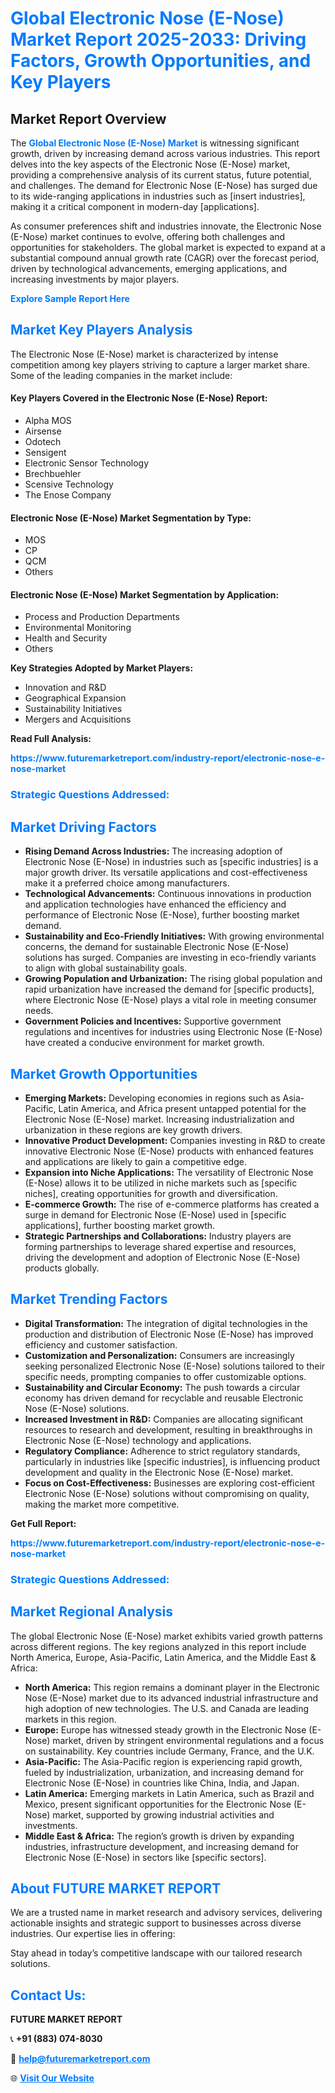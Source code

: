 <h1 style="color: #007BFF;">Global Electronic Nose (E-Nose) Market Report 2025-2033: Driving Factors, Growth Opportunities, and Key Players</h1>

<section id="overview">
<h2>Market Report Overview</h2>
<p>The <a href="https://www.futuremarketreport.com/industry-report/electronic-nose-e-nose-market" style="color: #007BFF; text-decoration: none;"><strong>Global Electronic Nose (E-Nose) Market</strong></a> is witnessing significant growth, driven by increasing demand across various industries. This report delves into the key aspects of the Electronic Nose (E-Nose) market, providing a comprehensive analysis of its current status, future potential, and challenges. The demand for Electronic Nose (E-Nose) has surged due to its wide-ranging applications in industries such as [insert industries], making it a critical component in modern-day [applications].</p>
<p>As consumer preferences shift and industries innovate, the Electronic Nose (E-Nose) market continues to evolve, offering both challenges and opportunities for stakeholders. The global market is expected to expand at a substantial compound annual growth rate (CAGR) over the forecast period, driven by technological advancements, emerging applications, and increasing investments by major players.</p>
</section>

<section id="overview">
<p><a href="https://www.futuremarketreport.com/request-sample/reportId=90242" style="color: #007BFF; text-decoration: none;"><strong>Explore Sample Report Here</strong></a></p>
</section>

<section id="key-players">
<h2 style="color: #007BFF;">Market Key Players Analysis</h2>
<p>The Electronic Nose (E-Nose) market is characterized by intense competition among key players striving to capture a larger market share. Some of the leading companies in the market include:</p>
<h4>Key Players Covered in the Electronic Nose (E-Nose) Report:</h4>
<ul><li>Alpha MOS</li><li>Airsense</li><li>Odotech</li><li>Sensigent</li><li>Electronic Sensor Technology</li><li>Brechbuehler</li><li>Scensive Technology</li><li>The Enose Company</li></ul>
<h4>Electronic Nose (E-Nose) Market Segmentation by Type:</h4>
<ul><li>MOS</li><li>CP</li><li>QCM</li><li>Others</li></ul>

<h4>Electronic Nose (E-Nose) Market Segmentation by Application:</h4>
<ul><li>Process and Production Departments</li><li>Environmental Monitoring</li><li>Health and Security</li><li>Others</li></ul>
<p><strong>Key Strategies Adopted by Market Players:</strong></p>
<ul>
<li>Innovation and R&D</li>
<li>Geographical Expansion</li>
<li>Sustainability Initiatives</li>
<li>Mergers and Acquisitions</li>
</ul>
</section>

<section>
<p><strong>Read Full Analysis: </strong></p><a href="https://www.futuremarketreport.com/industry-report/electronic-nose-e-nose-market" style="color: #007BFF; text-decoration: none;"><strong>https://www.futuremarketreport.com/industry-report/electronic-nose-e-nose-market</strong></a>
<h3 style="color: #007BFF;">Strategic Questions Addressed:</h3>
</section>

<section id="driving-factors">
<h2 style="color: #007BFF;">Market Driving Factors</h2>
<ul>
<li><strong>Rising Demand Across Industries:</strong> The increasing adoption of Electronic Nose (E-Nose) in industries such as [specific industries] is a major growth driver. Its versatile applications and cost-effectiveness make it a preferred choice among manufacturers.</li>
<li><strong>Technological Advancements:</strong> Continuous innovations in production and application technologies have enhanced the efficiency and performance of Electronic Nose (E-Nose), further boosting market demand.</li>
<li><strong>Sustainability and Eco-Friendly Initiatives:</strong> With growing environmental concerns, the demand for sustainable Electronic Nose (E-Nose) solutions has surged. Companies are investing in eco-friendly variants to align with global sustainability goals.</li>
<li><strong>Growing Population and Urbanization:</strong> The rising global population and rapid urbanization have increased the demand for [specific products], where Electronic Nose (E-Nose) plays a vital role in meeting consumer needs.</li>
<li><strong>Government Policies and Incentives:</strong> Supportive government regulations and incentives for industries using Electronic Nose (E-Nose) have created a conducive environment for market growth.</li>
</ul>
</section>

<section id="growth-opportunities">
<h2 style="color: #007BFF;">Market Growth Opportunities</h2>
<ul>
<li><strong>Emerging Markets:</strong> Developing economies in regions such as Asia-Pacific, Latin America, and Africa present untapped potential for the Electronic Nose (E-Nose) market. Increasing industrialization and urbanization in these regions are key growth drivers.</li>
<li><strong>Innovative Product Development:</strong> Companies investing in R&D to create innovative Electronic Nose (E-Nose) products with enhanced features and applications are likely to gain a competitive edge.</li>
<li><strong>Expansion into Niche Applications:</strong> The versatility of Electronic Nose (E-Nose) allows it to be utilized in niche markets such as [specific niches], creating opportunities for growth and diversification.</li>
<li><strong>E-commerce Growth:</strong> The rise of e-commerce platforms has created a surge in demand for Electronic Nose (E-Nose) used in [specific applications], further boosting market growth.</li>
<li><strong>Strategic Partnerships and Collaborations:</strong> Industry players are forming partnerships to leverage shared expertise and resources, driving the development and adoption of Electronic Nose (E-Nose) products globally.</li>
</ul>
</section>

<section id="trending-factors">
<h2 style="color: #007BFF;">Market Trending Factors</h2>
<ul>
<li><strong>Digital Transformation:</strong> The integration of digital technologies in the production and distribution of Electronic Nose (E-Nose) has improved efficiency and customer satisfaction.</li>
<li><strong>Customization and Personalization:</strong> Consumers are increasingly seeking personalized Electronic Nose (E-Nose) solutions tailored to their specific needs, prompting companies to offer customizable options.</li>
<li><strong>Sustainability and Circular Economy:</strong> The push towards a circular economy has driven demand for recyclable and reusable Electronic Nose (E-Nose) solutions.</li>
<li><strong>Increased Investment in R&D:</strong> Companies are allocating significant resources to research and development, resulting in breakthroughs in Electronic Nose (E-Nose) technology and applications.</li>
<li><strong>Regulatory Compliance:</strong> Adherence to strict regulatory standards, particularly in industries like [specific industries], is influencing product development and quality in the Electronic Nose (E-Nose) market.</li>
<li><strong>Focus on Cost-Effectiveness:</strong> Businesses are exploring cost-efficient Electronic Nose (E-Nose) solutions without compromising on quality, making the market more competitive.</li>
</ul>
</section>

<section>
<p><strong>Get Full Report: </strong></p><a href="https://www.futuremarketreport.com/industry-report/electronic-nose-e-nose-market" style="color: #007BFF; text-decoration: none;"><strong>https://www.futuremarketreport.com/industry-report/electronic-nose-e-nose-market</strong></a>
<h3 style="color: #007BFF;">Strategic Questions Addressed:</h3>
</section>


<section id="regional-analysis">
<h2 style="color: #007BFF;">Market Regional Analysis</h2>
<p>The global Electronic Nose (E-Nose) market exhibits varied growth patterns across different regions. The key regions analyzed in this report include North America, Europe, Asia-Pacific, Latin America, and the Middle East & Africa:</p>
<ul>
<li><strong>North America:</strong> This region remains a dominant player in the Electronic Nose (E-Nose) market due to its advanced industrial infrastructure and high adoption of new technologies. The U.S. and Canada are leading markets in this region.</li>
<li><strong>Europe:</strong> Europe has witnessed steady growth in the Electronic Nose (E-Nose) market, driven by stringent environmental regulations and a focus on sustainability. Key countries include Germany, France, and the U.K.</li>
<li><strong>Asia-Pacific:</strong> The Asia-Pacific region is experiencing rapid growth, fueled by industrialization, urbanization, and increasing demand for Electronic Nose (E-Nose) in countries like China, India, and Japan.</li>
<li><strong>Latin America:</strong> Emerging markets in Latin America, such as Brazil and Mexico, present significant opportunities for the Electronic Nose (E-Nose) market, supported by growing industrial activities and investments.</li>
<li><strong>Middle East & Africa:</strong> The region’s growth is driven by expanding industries, infrastructure development, and increasing demand for Electronic Nose (E-Nose) in sectors like [specific sectors].</li>
</ul>
</section>

<footer>
<h2 style="color: #007BFF;">About FUTURE MARKET REPORT</h2>
<p>We are a trusted name in market research and advisory services, delivering actionable insights and strategic support to businesses across diverse industries. Our expertise lies in offering:</p>

<p>Stay ahead in today’s competitive landscape with our tailored research solutions.</p>

<h2 style="color: #007BFF;">Contact Us:</h2>
<p><strong>FUTURE MARKET REPORT</strong></p>
<p>📞 <strong>+91 (883) 074-8030</strong></p>
<p>📧 <strong><a href="mailto:help@futuremarketreport.com" style="color: #007BFF;">help@futuremarketreport.com</a></strong></p>
<p>🌐 <strong><a href="https://www.futuremarketreport.com/" style="color: #007BFF;">Visit Our Website</a></strong></p>
</footer>